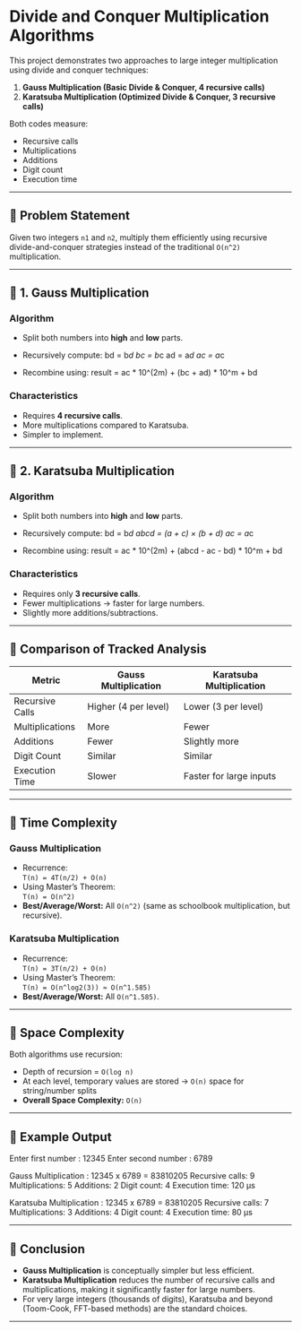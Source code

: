 # Divide and Conquer Multiplication Algorithms

This project demonstrates two approaches to large integer multiplication using divide and conquer techniques:

1. **Gauss Multiplication (Basic Divide & Conquer, 4 recursive calls)**
2. **Karatsuba Multiplication (Optimized Divide & Conquer, 3 recursive calls)**

Both codes measure:
- Recursive calls
- Multiplications
- Additions
- Digit count
- Execution time

---

## 🔹 Problem Statement
Given two integers `n1` and `n2`, multiply them efficiently using recursive divide-and-conquer strategies instead of the traditional `O(n^2)` multiplication.

---

## 🔹 1. Gauss Multiplication

### Algorithm
- Split both numbers into **high** and **low** parts.
- Recursively compute:
bd = b*d
bc = b*c
ad = a*d
ac = a*c

- Recombine using:
result = ac * 10^(2m) + (bc + ad) * 10^m + bd

### Characteristics
- Requires **4 recursive calls**.
- More multiplications compared to Karatsuba.
- Simpler to implement.

---

## 🔹 2. Karatsuba Multiplication

### Algorithm
- Split both numbers into **high** and **low** parts.
- Recursively compute:
bd = b*d
abcd = (a + c) × (b + d)
ac = a*c

- Recombine using:
result = ac * 10^(2m) + (abcd - ac - bd) * 10^m + bd


### Characteristics
- Requires only **3 recursive calls**.
- Fewer multiplications → faster for large numbers.
- Slightly more additions/subtractions.

---

## 🔹 Comparison of Tracked Analysis

| Metric             | Gauss Multiplication | Karatsuba Multiplication |
|--------------------|----------------------|---------------------------|
| Recursive Calls    | Higher (4 per level) | Lower (3 per level)       |
| Multiplications    | More                 | Fewer                     |
| Additions          | Fewer                | Slightly more             |
| Digit Count        | Similar              | Similar                   |
| Execution Time     | Slower               | Faster for large inputs   |

---

## 🔹 Time Complexity

### Gauss Multiplication
- Recurrence:  
`T(n) = 4T(n/2) + O(n)`  
- Using Master’s Theorem:  
`T(n) = O(n^2)`  
- **Best/Average/Worst:** All `O(n^2)` (same as schoolbook multiplication, but recursive).  

### Karatsuba Multiplication
- Recurrence:  
`T(n) = 3T(n/2) + O(n)`  
- Using Master’s Theorem:  
`T(n) = O(n^log2(3)) ≈ O(n^1.585)`  
- **Best/Average/Worst:** All `O(n^1.585)`.  

---

## 🔹 Space Complexity
Both algorithms use recursion:
- Depth of recursion = `O(log n)`  
- At each level, temporary values are stored → `O(n)` space for string/number splits  
- **Overall Space Complexity:** `O(n)`  

---

## 🔹 Example Output
Enter first number : 12345
Enter second number : 6789

Gauss Multiplication : 12345 x 6789 = 83810205
Recursive calls: 9
Multiplications: 5
Additions: 2
Digit count: 4
Execution time: 120 µs

Karatsuba Multiplication : 12345 x 6789 = 83810205
Recursive calls: 7
Multiplications: 3
Additions: 4
Digit count: 4
Execution time: 80 µs

---

## 🔹 Conclusion
- **Gauss Multiplication** is conceptually simpler but less efficient.  
- **Karatsuba Multiplication** reduces the number of recursive calls and multiplications, making it significantly faster for large numbers.  
- For very large integers (thousands of digits), Karatsuba and beyond (Toom-Cook, FFT-based methods) are the standard choices.

---